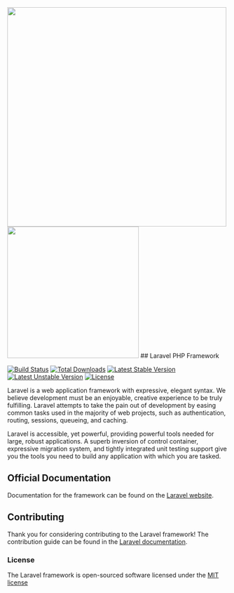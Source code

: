 <img src="https://1.downloader.disk.yandex.ru/disk/3af461c41d0fd3c276b8b1b8c67b9a7627d2bca4f7b4d46a8ffe1b816cce976d/57cf4501/0vM5Bx0qkxI3R5HQb45rsjVYONEYvLfLtWp8QJfxgdTjB2Sz0xAF7B0M-Er5_-Uc8hlixaQUUNG1_CzmVwwgaA%3D%3D?uid=52174132&filename=Screenshot%20from%202015-08-05%2022%3A27%3A15_21-35-34.png&disposition=inline&hash=&limit=0&content_type=image%2Fpng&fsize=199029&hid=3d97ed97f0eaddc8c4959b0665a5bbbd&media_type=image&tknv=v2&etag=55cd1458ae5fe46f82edff9e52f10e56" width=500>

<img src="https://3.downloader.disk.yandex.ru/disk/d52ef061be8948f6868d8982b34ddf88316dba3759c6bff1d7a366c6104d5a1b/57cf468f/0vM5Bx0qkxI3R5HQb45rsvyQwGqvKueRspwh0tbyufByAAjRFqYvN7tJWW4EONsZigfTv_AYvs5Ed-urXk9r6g%3D%3D?uid=0&filename=mobile_nadoroge_21-41-31_21-42-17.png&disposition=inline&hash=&limit=0&content_type=image%2Fpng&fsize=387346&hid=aa72f7d8b155153edab4da9d85f7b5df&media_type=image&tknv=v2&etag=989524432f2b3e6bcd9c13432851e60e" width="300">
## Laravel PHP Framework

[![Build Status](https://travis-ci.org/laravel/framework.svg)](https://travis-ci.org/laravel/framework)
[![Total Downloads](https://poser.pugx.org/laravel/framework/downloads.svg)](https://packagist.org/packages/laravel/framework)
[![Latest Stable Version](https://poser.pugx.org/laravel/framework/v/stable.svg)](https://packagist.org/packages/laravel/framework)
[![Latest Unstable Version](https://poser.pugx.org/laravel/framework/v/unstable.svg)](https://packagist.org/packages/laravel/framework)
[![License](https://poser.pugx.org/laravel/framework/license.svg)](https://packagist.org/packages/laravel/framework)

Laravel is a web application framework with expressive, elegant syntax. We believe development must be an enjoyable, creative experience to be truly fulfilling. Laravel attempts to take the pain out of development by easing common tasks used in the majority of web projects, such as authentication, routing, sessions, queueing, and caching.

Laravel is accessible, yet powerful, providing powerful tools needed for large, robust applications. A superb inversion of control container, expressive migration system, and tightly integrated unit testing support give you the tools you need to build any application with which you are tasked.

## Official Documentation

Documentation for the framework can be found on the [Laravel website](http://laravel.com/docs).

## Contributing

Thank you for considering contributing to the Laravel framework! The contribution guide can be found in the [Laravel documentation](http://laravel.com/docs/contributions).

### License

The Laravel framework is open-sourced software licensed under the [MIT license](http://opensource.org/licenses/MIT)

